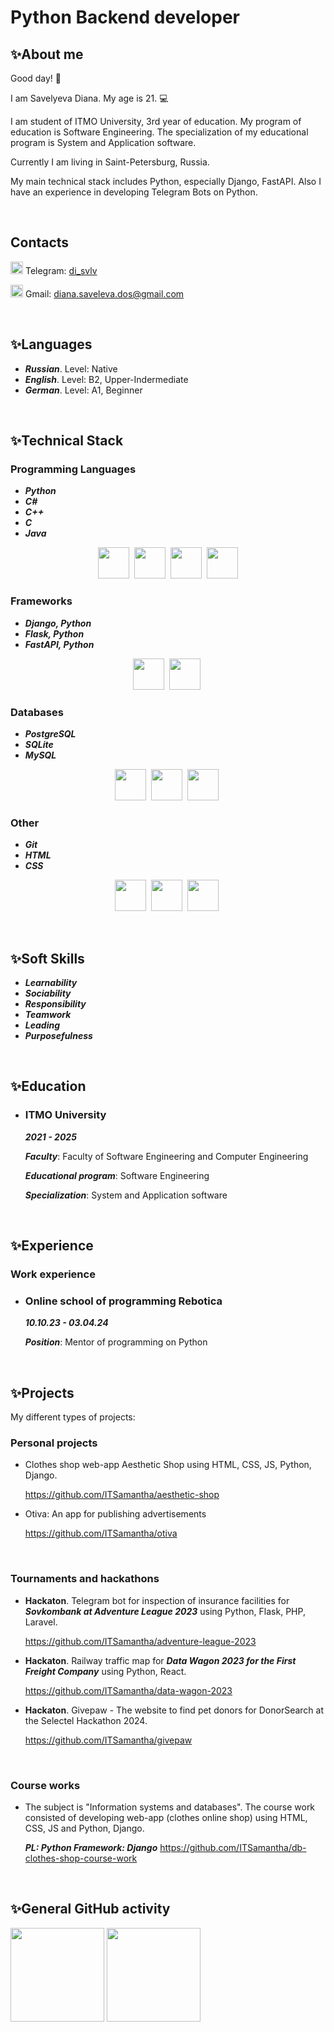# Python Backend developer

## :sparkles:About me
Good day! :wave:

I am Savelyeva Diana. My age is 21. :computer:

I am student of ITMO University, 3rd year of education. My program of education is Software Engineering. The specialization of my educational program is System and Application software.

Currently I am living in Saint-Petersburg, Russia.

My main technical stack includes Python, especially Django, FastAPI. Also I have an experience in developing Telegram Bots on Python.


<br>

## Contacts
<img width=20 height=20 src="https://www.svgrepo.com/show/452115/telegram.svg" />&nbsp;Telegram: [di_svlv](https://t.me/di_svlv)

<img width=20 height=20 src="https://github.com/ITSamantha/ITSamantha/assets/100091168/1faf78f0-80fc-4e03-990e-f02c1b48c555" />&nbsp;Gmail: diana.saveleva.dos@gmail.com

<br>

## :sparkles:Languages
- ___Russian___. Level: Native
- ___English___. Level: B2, Upper-Indermediate
- ___German___. Level: A1, Beginner

<br>
  
## :sparkles:Technical Stack

### Programming Languages
- ___Python___
- ___C#___
- ___C++___
- ___C___
- ___Java___

<p align='center' >
<img width=50 height=50 src="https://cdn.jsdelivr.net/gh/devicons/devicon/icons/python/python-original.svg" />&nbsp;
<img width=50 height=50 src="https://cdn.jsdelivr.net/gh/devicons/devicon/icons/csharp/csharp-original.svg" />&nbsp;
<img width=50 height=50 src="https://cdn.jsdelivr.net/gh/devicons/devicon/icons/cplusplus/cplusplus-original.svg"/>&nbsp;
<img width=50 height=50 src="https://cdn.jsdelivr.net/gh/devicons/devicon/icons/java/java-original.svg" />
</p>

### Frameworks
- ___Django, Python___
- ___Flask, Python___
- ___FastAPI, Python___
  
<p align='center' >
<img width=50 height=50 src="https://cdn.jsdelivr.net/gh/devicons/devicon/icons/django/django-plain.svg" />&nbsp;
<img width=50 height=50 src="https://cdn.jsdelivr.net/gh/devicons/devicon/icons/flask/flask-original.svg" />&nbsp;
</p>

### Databases
- ___PostgreSQL___
- ___SQLite___
- ___MySQL___
  
<p align='center' >
<img width=50 height=50 src="https://cdn.jsdelivr.net/gh/devicons/devicon/icons/mysql/mysql-original.svg" />&nbsp;
<img width=50 height=50 src="https://cdn.jsdelivr.net/gh/devicons/devicon/icons/postgresql/postgresql-plain.svg"  />&nbsp;
<img width=50 height=50 src="https://cdn.jsdelivr.net/gh/devicons/devicon/icons/sqlite/sqlite-original-wordmark.svg" />&nbsp;
</p>


### Other
- ___Git___
- ___HTML___
- ___CSS___
  
<p align='center' >
<img width=50 height=50 src="https://cdn.jsdelivr.net/gh/devicons/devicon/icons/git/git-original.svg" />&nbsp;
<img width=50 height=50 src="https://cdn.jsdelivr.net/gh/devicons/devicon/icons/html5/html5-original-wordmark.svg" />&nbsp;
<img width=50 height=50 src="https://cdn.jsdelivr.net/gh/devicons/devicon/icons/css3/css3-original-wordmark.svg"  />&nbsp;
</p>

<br>

## :sparkles:Soft Skills
  - ___Learnability___
  - ___Sociability___
  - ___Responsibility___
  - ___Teamwork___
  - ___Leading___
  - ___Purposefulness___

<br>

## :sparkles:Education

- ### **ITMO University**

    ___2021 - 2025___

    ___Faculty___: Faculty of Software Engineering and Computer Engineering

    ___Educational program___: Software Engineering

    ___Specialization___: System and Application software

<br>

## :sparkles:Experience
### Work experience

  - ### **Online school of programming Rebotica**
    
    ___10.10.23 - 03.04.24___
    
    ___Position___: Mentor of programming on Python

<br>

## :sparkles:Projects

My different types of projects:

### Personal projects
- Clothes shop web-app Aesthetic Shop using HTML, CSS, JS, Python, Django.
  
  https://github.com/ITSamantha/aesthetic-shop
  
- Otiva: An app for publishing advertisements

  https://github.com/ITSamantha/otiva

  <br>

### Tournaments and hackathons
- **Hackaton**. Telegram bot for inspection of insurance facilities for ___Sovkombank at Adventure League 2023___ using Python, Flask, PHP, Laravel.
  
  https://github.com/ITSamantha/adventure-league-2023
  
- **Hackaton**. Railway traffic map for ___Data Wagon 2023 for the First Freight Company___ using Python, React.
  
  https://github.com/ITSamantha/data-wagon-2023

- **Hackaton**. Givepaw - The website to find pet donors for DonorSearch at the Selectel Hackathon 2024.
  
  https://github.com/ITSamantha/givepaw

<br>
  
### Course works
- The subject is "Information systems and databases". The course work consisted of developing web-app (clothes online shop) using HTML, CSS, JS and Python, Django.
  
  ___PL: Python   Framework: Django___ https://github.com/ITSamantha/db-clothes-shop-course-work

  <br>

## :sparkles:General GitHub activity
<p>
   <a href="https://github-readme-stats.vercel.app/api?username=ITSamantha&show_icons=true&count_private=true">
       <img height=150 src="https://github-readme-stats.vercel.app/api?username=ITSamantha&show_icons=true&count_private=true"/></a>
   <a href="https://github.com/ITSamantha/github-readme-stats">
       <img height=150 src="https://github-readme-stats.vercel.app/api/top-langs/?username=ITSamantha&layout=compact"/></a>
</p>
